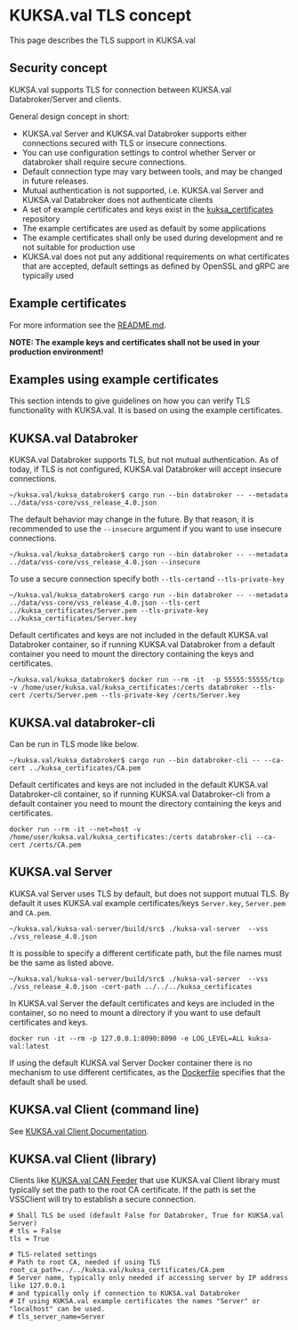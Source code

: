 # KUKSA.val TLS concept

This page describes the TLS support in KUKSA.val

## Security concept

KUKSA.val supports TLS for connection between KUKSA.val Databroker/Server and clients.

General design concept in short:

* KUKSA.val Server and KUKSA.val Databroker supports either connections secured with TLS or insecure connections.
* You can use configuration settings to control whether Server or databroker shall require secure connections.
* Default connection type may vary between tools, and may be changed in future releases.
* Mutual authentication is not supported, i.e. KUKSA.val Server and KUKSA.val Databroker does not authenticate clients
* A set of example certificates and keys exist in the [kuksa_certificates](../kuksa_certificates) repository
* The example certificates are used as default by some applications
* The example certificates shall only be used during development and re not suitable for production use
* KUKSA.val does not put any additional requirements on what certificates that are accepted, default settings as defined by OpenSSL and gRPC are typically used

## Example certificates

For more information see the [README.md](../kuksa_certificates/README.md).

**NOTE: The example keys and certificates shall not be used in your production environment!**

## Examples using example certificates

This section intends to give guidelines on how you can verify TLS functionality with KUKSA.val.
It is based on using the example certificates.


## KUKSA.val Databroker

KUKSA.val Databroker supports TLS, but not mutual authentication.
As of today, if TLS is not configured, KUKSA.val Databroker will accept insecure connections.

```
~/kuksa.val/kuksa_databroker$ cargo run --bin databroker -- --metadata ../data/vss-core/vss_release_4.0.json
```

The default behavior may change in the future. By that reason, it is recommended to use the `--insecure` argument
if you want to use insecure connections.

```
~/kuksa.val/kuksa_databroker$ cargo run --bin databroker -- --metadata ../data/vss-core/vss_release_4.0.json --insecure
```

To use a secure connection specify both `--tls-cert`and `--tls-private-key`

```
~/kuksa.val/kuksa_databroker$ cargo run --bin databroker -- --metadata ../data/vss-core/vss_release_4.0.json --tls-cert ../kuksa_certificates/Server.pem --tls-private-key ../kuksa_certificates/Server.key
```

Default certificates and keys are not included in the default KUKSA.val Databroker container,
so if running KUKSA.val Databroker from a default container you need to mount the directory containing the keys and certificates.

```
~/kuksa.val/kuksa_databroker$ docker run --rm -it  -p 55555:55555/tcp -v /home/user/kuksa.val/kuksa_certificates:/certs databroker --tls-cert /certs/Server.pem --tls-private-key /certs/Server.key
```

## KUKSA.val databroker-cli

Can be run in TLS mode like below.

```
~/kuksa.val/kuksa_databroker$ cargo run --bin databroker-cli -- --ca-cert ../kuksa_certificates/CA.pem
```

Default certificates and keys are not included in the default KUKSA.val Databroker-cli container,
so if running KUKSA.val Databroker-cli from a default container you need to mount the directory containing the keys and certificates.

```
docker run --rm -it --net=host -v /home/user/kuksa.val/kuksa_certificates:/certs databroker-cli --ca-cert /certs/CA.pem
```

## KUKSA.val Server

KUKSA.val Server uses TLS by default, but does not support mutual TLS.
By default it uses KUKSA.val example certificates/keys `Server.key`, `Server.pem` and `CA.pem`.

```
~/kuksa.val/kuksa-val-server/build/src$ ./kuksa-val-server  --vss ./vss_release_4.0.json
```

It is possible to specify a different certificate path, but the file names must be the same as listed above.

```
~/kuksa.val/kuksa-val-server/build/src$ ./kuksa-val-server  --vss ./vss_release_4.0.json -cert-path ../../../kuksa_certificates
```

In KUKSA.val Server the default certificates and keys are included in the container, so no need to
mount a directory if you want to use default certificates and keys.

```
docker run -it --rm -p 127.0.0.1:8090:8090 -e LOG_LEVEL=ALL kuksa-val:latest
```

If using the default KUKSA.val Server Docker container there is no mechanism to use different certificates,
as the [Dockerfile](../kuksa-val-server/docker/Dockerfile) specifies that the default shall be used.

## KUKSA.val Client (command line)

See [KUKSA.val Client Documentation](../kuksa-client/README.md).

## KUKSA.val Client (library)

Clients like [KUKSA.val CAN Feeder](https://github.com/eclipse/kuksa.val.feeders/tree/main/dbc2val)
that use KUKSA.val Client library must typically set the path to the root CA certificate.
If the path is set the VSSClient will try to establish a secure connection.

```
# Shall TLS be used (default False for Databroker, True for KUKSA.val Server)
# tls = False
tls = True

# TLS-related settings
# Path to root CA, needed if using TLS
root_ca_path=../../kuksa.val/kuksa_certificates/CA.pem
# Server name, typically only needed if accessing server by IP address like 127.0.0.1
# and typically only if connection to KUKSA.val Databroker
# If using KUKSA.val example certificates the names "Server" or "localhost" can be used.
# tls_server_name=Server
```
